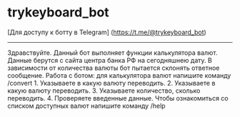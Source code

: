 # trykeyboard_bot
[Для доступу к ботту в Telegram] (https://t.me/@trykeyboard_bot)

---

Здравствуйте. Данный бот выполняет функции калькулятора валют.
Данные берутся c сайта центра банка РФ на сегодняшнею дату. В зависимости от количества валюты бот пытается склонять ответное сообщение.
Работа с ботом: для калькулятора валют напишите команду /convert
      1. Указываете в какую валюту переводить.
      2. Указываете в какую валюту переводить.
      3. Указываете количество, сколько переводить.
      4. Проверяете введенные данные.
Чтобы ознакомиться со списком доступных валют напишите команду /help
